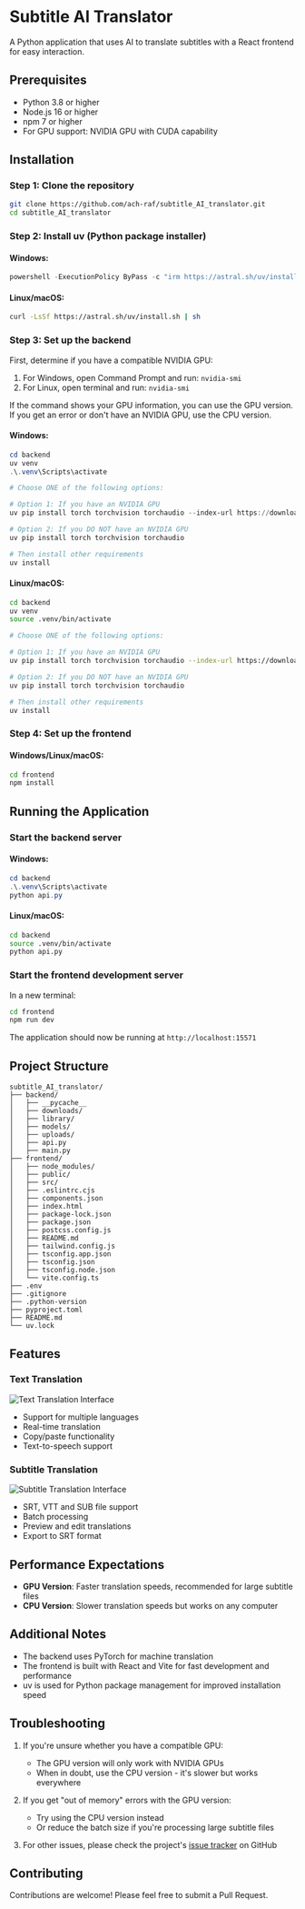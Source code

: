 # Subtitle AI Translator

A Python application that uses AI to translate subtitles with a React frontend for easy interaction.

## Prerequisites

- Python 3.8 or higher
- Node.js 16 or higher
- npm 7 or higher
- For GPU support: NVIDIA GPU with CUDA capability

## Installation

### Step 1: Clone the repository

```bash
git clone https://github.com/ach-raf/subtitle_AI_translator.git
cd subtitle_AI_translator
```

### Step 2: Install uv (Python package installer)

#### Windows:

```powershell
powershell -ExecutionPolicy ByPass -c "irm https://astral.sh/uv/install.ps1 | iex"
```

#### Linux/macOS:

```bash
curl -LsSf https://astral.sh/uv/install.sh | sh
```

### Step 3: Set up the backend

First, determine if you have a compatible NVIDIA GPU:

1. For Windows, open Command Prompt and run: `nvidia-smi`
2. For Linux, open terminal and run: `nvidia-smi`

If the command shows your GPU information, you can use the GPU version. If you get an error or don't have an NVIDIA GPU, use the CPU version.

#### Windows:

```powershell
cd backend
uv venv
.\.venv\Scripts\activate

# Choose ONE of the following options:

# Option 1: If you have an NVIDIA GPU
uv pip install torch torchvision torchaudio --index-url https://download.pytorch.org/whl/cu117

# Option 2: If you DO NOT have an NVIDIA GPU
uv pip install torch torchvision torchaudio

# Then install other requirements
uv install
```

#### Linux/macOS:

```bash
cd backend
uv venv
source .venv/bin/activate

# Choose ONE of the following options:

# Option 1: If you have an NVIDIA GPU
uv pip install torch torchvision torchaudio --index-url https://download.pytorch.org/whl/cu117

# Option 2: If you DO NOT have an NVIDIA GPU
uv pip install torch torchvision torchaudio

# Then install other requirements
uv install
```

### Step 4: Set up the frontend

#### Windows/Linux/macOS:

```bash
cd frontend
npm install
```

## Running the Application

### Start the backend server

#### Windows:

```powershell
cd backend
.\.venv\Scripts\activate
python api.py
```

#### Linux/macOS:

```bash
cd backend
source .venv/bin/activate
python api.py
```

### Start the frontend development server

In a new terminal:

```bash
cd frontend
npm run dev
```

The application should now be running at `http://localhost:15571`

## Project Structure

```
subtitle_AI_translator/
├── backend/
│   ├── __pycache__
│   ├── downloads/
│   ├── library/
│   ├── models/
│   ├── uploads/
│   ├── api.py
│   ├── main.py
├── frontend/
│   ├── node_modules/
│   ├── public/
│   ├── src/
│   ├── .eslintrc.cjs
│   ├── components.json
│   ├── index.html
│   ├── package-lock.json
│   ├── package.json
│   ├── postcss.config.js
│   ├── README.md
│   ├── tailwind.config.js
│   ├── tsconfig.app.json
│   ├── tsconfig.json
│   ├── tsconfig.node.json
│   └── vite.config.ts
├── .env
├── .gitignore
├── .python-version
├── pyproject.toml
├── README.md
└── uv.lock
```

## Features

### Text Translation

![Text Translation Interface](screenshots/text_translation.png)

- Support for multiple languages
- Real-time translation
- Copy/paste functionality
- Text-to-speech support

### Subtitle Translation

![Subtitle Translation Interface](screenshots/subtitle_translation.png)

- SRT, VTT and SUB file support
- Batch processing
- Preview and edit translations
- Export to SRT format

## Performance Expectations

- **GPU Version**: Faster translation speeds, recommended for large subtitle files
- **CPU Version**: Slower translation speeds but works on any computer

## Additional Notes

- The backend uses PyTorch for machine translation
- The frontend is built with React and Vite for fast development and performance
- uv is used for Python package management for improved installation speed

## Troubleshooting

1. If you're unsure whether you have a compatible GPU:

   - The GPU version will only work with NVIDIA GPUs
   - When in doubt, use the CPU version - it's slower but works everywhere

2. If you get "out of memory" errors with the GPU version:

   - Try using the CPU version instead
   - Or reduce the batch size if you're processing large subtitle files

3. For other issues, please check the project's [issue tracker](https://github.com/ach-raf/subtitle_AI_translator/issues) on GitHub

## Contributing

Contributions are welcome! Please feel free to submit a Pull Request.
